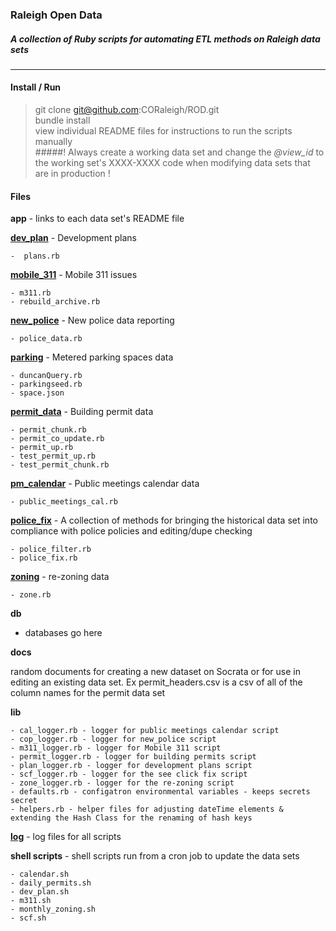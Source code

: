 
### Raleigh Open Data   
##### A collection of Ruby scripts for automating ETL methods on Raleigh data sets
 
---
#### Install / Run
>git clone git@github.com:CORaleigh/ROD.git  
bundle install  
view individual README files for instructions to run the scripts manually  
>#####! Always create a working data set and change the _@view\_id_ to the working set's XXXX-XXXX code when modifying data sets that are in production !   

#### Files
**app** - links to each data set's README file

  **[dev_plan](app/dev_plan/README.md)**  - Development plans  

    -  plans.rb  
  **[mobile_311](app/mobile_311/README.md)** - Mobile 311 issues  

    - m311.rb  
    - rebuild_archive.rb  
  **[new_police](app/new_police/README.md)**  - New police data reporting 
 
    - police_data.rb 

  **[parking](app/parking/README.md)** - Metered parking spaces data 
   
    - duncanQuery.rb  
    - parkingseed.rb  
    - space.json  

  **[permit_data](app/permit_data/README.md)**  - Building permit data  

    - permit_chunk.rb  
    - permit_co_update.rb  
    - permit_up.rb  
    - test_permit_up.rb  
    - test_permit_chunk.rb  

  **[pm\_calendar](app/pm_calendar/README.md)**  -  Public meetings calendar data 
 
    - public_meetings_cal.rb  
  **[police\_fix](app/police_fix/README.md)**  - A collection of methods for bringing the historical data set into compliance with police policies and editing/dupe checking

    - police_filter.rb  
    - police_fix.rb
  **[zoning](app/zoning/README.md)**   - re-zoning data
    
    - zone.rb

**db**
  - databases go here  

**docs**

  random documents for creating a new dataset on Socrata or for use in editing an existing data set. Ex permit_headers.csv is a csv of all of the column names for the permit data set  

**lib**

    - cal_logger.rb - logger for public meetings calendar script
    - cop_logger.rb - logger for new_police script   
    - m311_logger.rb - logger for Mobile 311 script
    - permit_logger.rb - logger for building permits script
    - plan_logger.rb - logger for development plans script
    - scf_logger.rb - logger for the see click fix script
    - zone_logger.rb - logger for the re-zoning script  
    - defaults.rb - configatron environmental variables - keeps secrets secret         
    - helpers.rb - helper files for adjusting dateTime elements & extending the Hash Class for the renaming of hash keys


**[log](log)** - log files for all scripts

**shell scripts** - shell scripts run from a cron job to update the data sets 

    - calendar.sh
    - daily_permits.sh
    - dev_plan.sh
    - m311.sh
    - monthly_zoning.sh
    - scf.sh


